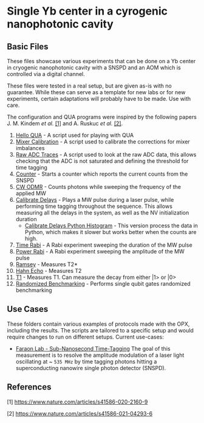 # Single Yb center in a cyrogenic nanophotonic cavity

## Basic Files
These files showcase various experiments that can be done on a Yb center in cryogenic nanophotonic cavity with a SNSPD 
and an AOM which is controlled via a digital channel.

These files were tested in a real setup, but are given as-is with no guarantee.
While these can serve as a template for new labs or for new experiments, certain adaptations will probably have to be made.
Use with care.

The configuration and QUA programs were inspired by the following papers J. M. Kindem *et al.* [[1]](#1) and A. Ruskuc *et al.* [[2]](#2).

1. [Hello QUA](hello_qua.py) - A script used for playing with QUA
2. [Mixer Calibration](manual_mixer_calibration.py) - A script used to calibrate the corrections for mixer imbalances
3. [Raw ADC Traces](raw_adc_traces.py) - A script used to look at the raw ADC data, this allows checking that the ADC is
not saturated and defining the threshold for time tagging
4. [Counter](counter.py) - Starts a counter which reports the current counts from the SNSPD
5. [CW ODMR](cw_odmr.py) - Counts photons while sweeping the frequency of the applied MW
6. [Calibrate Delays](calibrate_delays.py) - Plays a MW pulse during a laser pulse, while performing time tagging 
throughout the sequence. This allows measuring all the delays in the system, as well as the NV initialization duration
    * [Calibrate Delays Python Histogram](calibrate_delays_python_histogram.py) - This version process the data in 
Python, which makes it slower but works better when the counts are high.
7. [Time Rabi](time_rabi.py) - A Rabi experiment sweeping the duration of the MW pulse
8. [Power Rabi](power_rabi.py) - A Rabi experiment sweeping the amplitude of the MW pulse
9. [Ramsey](ramsey.py) - Measures T2*
10. [Hahn Echo](hahn_echo.py) - Measures T2
11. [T1](T1.py) - Measures T1. Can measure the decay from either |1> or |0>
12. [Randomized Benchmarking](rb.py) - Performs single qubit gates randomized benchmarking

## Use Cases

These folders contain various examples of protocols made with the OPX, including the results. The scripts are tailored to
a specific setup and would require changes to run on different setups. Current use-cases:

* [Faraon Lab - Sub-Nanosecond Time-Tagging](./Use%20case%201%20-%20Faraon%20Lab%20-%20sub-ns%20timetagging)
The goal of this measurement is to resolve the amplitude modulation of a laser light oscillating at ~ `535 MHz`
by time tagging photons hitting a superconducting nanowire single photon detector (SNSPD).

## References

<a id="1">[1]</a> https://www.nature.com/articles/s41586-020-2160-9

<a id="2">[2]</a> https://www.nature.com/articles/s41586-021-04293-6